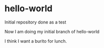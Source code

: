 # hello-world
Initial repository done as a test

Now I am doing my initial branch of hello-world

I think I want a burito for lunch.
